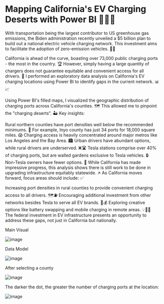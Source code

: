 # Mapping California's EV Charging Deserts with Power BI 🚗🔋📍

With transportation being the largest contributor to US greenhouse gas emissions, the Biden administration recently unveiled a $5 billion plan to build out a national electric vehicle charging network. This investment aims to facilitate the adoption of zero-emission vehicles. 🌱💚

California is ahead of the curve, boasting over 73,000 public charging ports - the most in the country. 🏆 However, simply having a large quantity of chargers does not guarantee equitable and convenient access for all drivers. 🚫 I performed an exploratory data analysis on California's EV charging locations using Power BI to identify gaps in the current network. 📊📈

Using Power BI's filled maps, I visualized the geographic distribution of charging ports across California's counties. 🗺️ This allowed me to pinpoint the "charging deserts". 🏜️ Key insights:

Rural northern counties have port densities well below the recommended minimums. 🚨 For example, Inyo county has just 34 ports for 18,000 square miles. 😱
Charging access is heavily concentrated around major metros like Los Angeles and the Bay Area. 🏙️ Urban drivers have abundant options, while rural drivers are underserved. ❌🛣️
Tesla stations comprise over 40% of charging ports, but are walled gardens exclusive to Tesla vehicles. 🔒 Non-Tesla owners have fewer options. 🚫
While California has made impressive progress, this analysis shows there is still work to be done in upgrading infrastructure equitably statewide. ↗️ As California moves forward, focus areas should include: ✅

Increasing port densities in rural counties to provide convenient charging access to all drivers. 🗺️⛽
Encouraging additional investment from other networks besides Tesla to serve all EV brands. 🤝💰
Exploring creative options like battery swapping and mobile charging in remote areas. 💡🔋🚙
The federal investment in EV infrastructure presents an opportunity to address these gaps, not just in California but nationally.



Main Visual

![image](https://github.com/Laharigoshika/Evs_GeoMaps_California/assets/91350210/52c7dbdd-750f-46f6-9cd0-a5697e1f3c78)



Data Model


![image](https://github.com/Laharigoshika/Evs_GeoMaps_California/assets/91350210/7b2485f2-a59c-4192-a928-4a16fd71980d)



After selecting a county 

![image](https://github.com/Laharigoshika/Evs_GeoMaps_California/assets/91350210/b7e62399-b7cc-4544-a546-e038a1f37b7b)


The darker the dot, the greater the number of charging ports at the location:

![image](https://github.com/Laharigoshika/Evs_GeoMaps_California/assets/91350210/8fd920cb-3b41-4a33-a2ba-27b21373a811)

